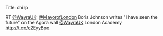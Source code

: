 Title: chirp

RT <a href="http://twitter.com/WayraUK">@WayraUK</a>: <a href="http://twitter.com/MayorofLondon">@MayorofLondon</a> Boris Johnson writes "I have seen the future" on the Agora wall <a href="http://twitter.com/WayraUK">@WayraUK</a> London Academy <a href="http://t.co/e2EyyBpo">http://t.co/e2EyyBpo</a>
